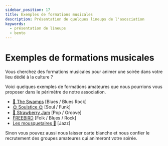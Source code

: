 ```yaml
---
sidebar_position: 17
title: Exemples de formations musicales 
description: Présentation de quelques lineups de l'asosciation
keywords:
  - présentation de lineups
  - bento
---
```


# Exemples de formations musicales

Vous cherchez des formations musicales pour animer une soirée dans votre lieu dédié à la culture ?

Voici quelques exemples de formations amateures que nous pourrions vous proposer dans le périmètre de notre association.

- [💙 The Swamps](https://bento.me/the-swamps-band) [Blues / Blues Rock]
- [🌞 Soulstice 🌞](https://bento.me/soulstice-band)  [Soul / Funk]
- [🍓 Strawberry Jam](https://bento.me/strawberry-jam-band) [Pop / Groove]
- [FREEBIRD](https://bento.me/freebird) [Folk / Blues / Rock]
- [Les mousquetaires 🎷](https://bento.me/mousquetaires-jazz) [Jazz]

Sinon vous pouvez aussi nous laisser carte blanche et nous confier le recrutement des groupes amateures qui animeront votre soirée.
